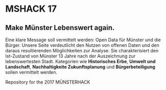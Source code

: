 # MSHACK 17

## Make Münster Lebenswert again. 
Eine klare Message soll vermittelt werden: Open Data für Münster und die Bürger. Unsere Seite verdeutlicht den Nutzen von offenen Daten und den daraus resultierenden Möglichkeiten zur Analyse. Sie charakterisiert den Ist-Zustand von Münster 13 Jahre nach der Auszeichnung zur lebenswertesten Stadt. Kategorien wie **Historisches Erbe**, **Umwelt und Landschaft**, **Nachhaltigkeite Zukunftsplanung** und **Bürgerbeteiligung** sollen vermittelt werden.

Repository for the 2017 MÜNSTERHACK